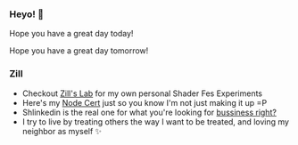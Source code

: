 ### Heyo! 👋

Hope you have a great day today!

Hope you have a great day tomorrow!

### Zill
- Checkout [Zill's Lab](https://wswoodruff.github.io/zills-lab-site) for my own personal Shader Fes Experiments
- Here's my [Node Cert](https://www.credly.com/badges/dc107cd5-6665-4e41-9cf0-406a25a9813c) just so you know I'm not just making it up =P
- Shlinkedin is the real one for what you're looking for [bussiness right?](https://www.shlinkedin.com/sh/pancakedev)
- I try to live by treating others the way I want to be treated, and loving my neighbor as myself :sparkles:
